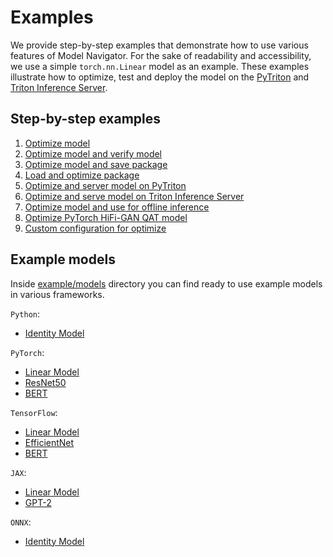 <!--
Copyright (c) 2021-2023, NVIDIA CORPORATION. All rights reserved.

Licensed under the Apache License, Version 2.0 (the "License");
you may not use this file except in compliance with the License.
You may obtain a copy of the License at

    http://www.apache.org/licenses/LICENSE-2.0

Unless required by applicable law or agreed to in writing, software
distributed under the License is distributed on an "AS IS" BASIS,
WITHOUT WARRANTIES OR CONDITIONS OF ANY KIND, either express or implied.
See the License for the specific language governing permissions and
limitations under the License.
-->

# Examples

We provide step-by-step examples that demonstrate how to use various features of Model Navigator.
For the sake of readability and accessibility, we use a simple `torch.nn.Linear` model as an example.
These examples illustrate how to optimize, test and deploy the model on
the [PyTriton](https://github.com/triton-inference-server/pytriton) and [Triton Inference Server](https://github.com/triton-inference-server/server).


## Step-by-step examples

1. [Optimize model](../examples/01_optimize_torch_linear_model/)
2. [Optimize model and verify model](../examples/02_optimize_and_verify_model/)
3. [Optimize model and save package](../examples/03_optimize_model_and_save_package/)
4. [Load and optimize package](../examples/04_load%E2%80%8E_and_optimize_package%E2%80%8E/)
5. [Optimize and server model on PyTriton](../examples/05_optimize_and_serve_model_on_pytriton/)
6. [Optimize and serve model on Triton Inference Server](../examples/06_optimize_and_serve_model_on_triton/)
7. [Optimize model and use for offline inference](../examples/07_optimize_model_and_use_for_offline_inference/)
8. [Optimize PyTorch HiFi-GAN QAT model](../examples/08_optimize_pytorch_hifigan_qat_model/)
9. [Custom configuration for optimize](../examples/09_custom_configurations_for_optimize/)


## Example models
Inside [example/models](../examples/models/) directory you can find ready to use example models in various frameworks.

`Python`:
- [Identity Model](../examples/models/python/identity)

`PyTorch`:

- [Linear Model](../examples/models/torch/linear)
- [ResNet50](../examples/models/torch/resnet50)
- [BERT](../examples/models/torch/bert)

`TensorFlow`:

- [Linear Model](../examples/models/tensorflow/linear)
- [EfficientNet](../examples/models/tensorflow/efficientnet)
- [BERT](../examples/models/tensorflow/bert)

`JAX`:

- [Linear Model](../examples/models/jax/linear)
- [GPT-2](../examples/models/jax/gpt2)

`ONNX`:

- [Identity Model](../examples/models/onnx/identity)

